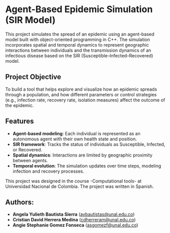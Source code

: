 # Agent-Based Epidemic Simulation (SIR Model)

This project simulates the spread of an epidemic using an agent-based model built with object-oriented programming in C++. The simulation incorporates spatial and temporal dynamics to represent geographic interactions between individuals and the transmission dynamics of an infectious disease based on the SIR (Susceptible–Infected–Recovered) model.

## Project Objective

To build a tool that helps explore and visualize how an epidemic spreads through a population, and how different parameters or control strategies (e.g., infection rate, recovery rate, isolation measures) affect the outcome of the epidemic.

## Features

- **Agent-based modeling**: Each individual is represented as an autonomous agent with their own health state and position.
- **SIR framework**: Tracks the status of individuals as Susceptible, Infected, or Recovered.
- **Spatial dynamics**: Interactions are limited by geographic proximity between agents.
- **Temporal evolution**: The simulation updates over time steps, modeling infection and recovery processes.


This project was designed in the course -Computational tools- at Universidad Nacional de Colombia. The project was written in Spanish. 

## Authors:

- **Angela Yulieth Bautista Sierra** (aybautistas@unal.edu.co)
- **Cristian David Herrera Medina** (cdherreram@unal.edu.co)
- **Angie Stephanie Gomez Fonseca** (asgomezf@unal.edu.co)
